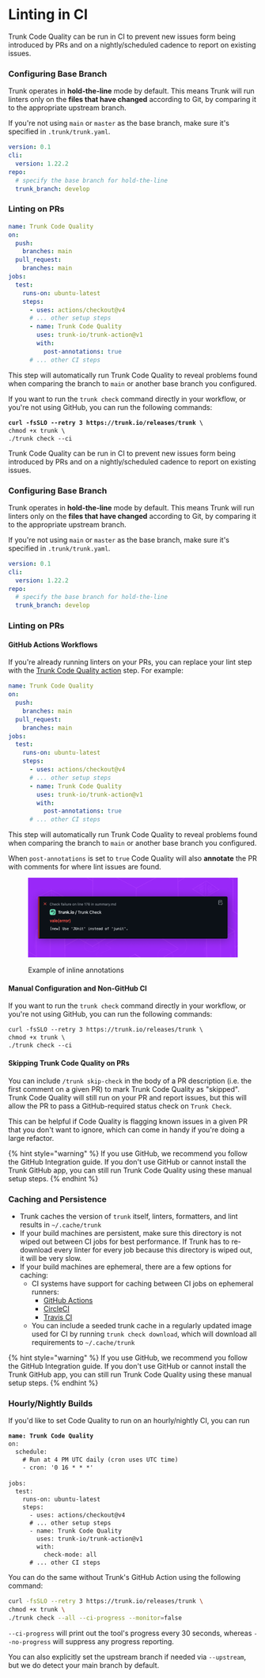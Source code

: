 # Linting in CI

Trunk Code Quality can be run in CI to prevent new issues form being introduced by PRs and on a nightly/scheduled cadence to report on existing issues.

### Configuring Base Branch

Trunk operates in **hold-the-line** mode by default. This means Trunk will run linters only on the **files that have changed** according to Git, by comparing it to the appropriate upstream branch.

If you're not using `main` or `master` as the base branch, make sure it's specified in `.trunk/trunk.yaml`.

```yaml
version: 0.1
cli:
  version: 1.22.2
repo:
  # specify the base branch for hold-the-line
  trunk_branch: develop
```

### Linting on PRs

```yaml
name: Trunk Code Quality
on:
  push:
    branches: main
  pull_request:
    branches: main
jobs:
  test:
    runs-on: ubuntu-latest
    steps:
      - uses: actions/checkout@v4
      # ... other setup steps
      - name: Trunk Code Quality
        uses: trunk-io/trunk-action@v1
        with:
          post-annotations: true 
      # ... other CI steps
```

This step will automatically run Trunk Code Quality to reveal problems found when comparing the branch to `main` or another base branch you configured.

If you want to run the `trunk check` command directly in your workflow, or you're not using GitHub, you can run the following commands:

<pre><code><strong>curl -fsSLO --retry 3 https://trunk.io/releases/trunk \
</strong>chmod +x trunk \
./trunk check --ci
</code></pre>

Trunk Code Quality can be run in CI to prevent new issues form being introduced by PRs and on a nightly/scheduled cadence to report on existing issues.

### Configuring Base Branch

Trunk operates in **hold-the-line** mode by default. This means Trunk will run linters only on the **files that have changed** according to Git, by comparing it to the appropriate upstream branch.

If you're not using `main` or `master` as the base branch, make sure it's specified in `.trunk/trunk.yaml`.

```yaml
version: 0.1
cli:
  version: 1.22.2
repo:
  # specify the base branch for hold-the-line
  trunk_branch: develop
```

### Linting on PRs

#### GitHub Actions Workflows

If you're already running linters on your PRs, you can replace your lint step with the [Trunk Code Quality action](https://github.com/trunk-io/trunk-action) step. For example:

```yaml
name: Trunk Code Quality
on:
  push:
    branches: main
  pull_request:
    branches: main
jobs:
  test:
    runs-on: ubuntu-latest
    steps:
      - uses: actions/checkout@v4
      # ... other setup steps
      - name: Trunk Code Quality
        uses: trunk-io/trunk-action@v1
        with:
          post-annotations: true 
      # ... other CI steps
```

This step will automatically run Trunk Code Quality to reveal problems found when comparing the branch to `main` or another base branch you configured.

When `post-annotations` is set to `true` Code Quality will also **annotate** the PR with comments for where lint issues are found.

<figure><img src="../../.gitbook/assets/Annotations.png" alt=""><figcaption><p>Example of inline annotations</p></figcaption></figure>

#### Manual Configuration and Non-GitHub CI

If you want to run the `trunk check` command directly in your workflow, or you're not using GitHub, you can run the following commands:

```
curl -fsSLO --retry 3 https://trunk.io/releases/trunk \
chmod +x trunk \
./trunk check --ci
```

#### Skipping Trunk Code Quality on PRs

You can include `/trunk skip-check` in the body of a PR description (i.e. the first comment on a given PR) to mark Trunk Code Quality as "skipped". Trunk Code Quality will still run on your PR and report issues, but this will allow the PR to pass a GitHub-required status check on `Trunk Check`.

This can be helpful if Code Quality is flagging known issues in a given PR that you don't want to ignore, which can come in handy if you're doing a large refactor.

{% hint style="warning" %}
If you use GitHub, we recommend you follow the GitHub Integration guide. If you don't use GitHub or cannot install the Trunk GitHub app, you can still run Trunk Code Quality using these manual setup steps.
{% endhint %}

### Caching and Persistence

* Trunk caches the version of `trunk` itself, linters, formatters, and lint results in `~/.cache/trunk`
* If your build machines are persistent, make sure this directory is not wiped out between CI jobs for best performance. If Trunk has to re-download every linter for every job because this directory is wiped out, it will be very slow.
* If your build machines are ephemeral, there are a few options for caching:
  * CI systems have support for caching between CI jobs on ephemeral runners:
    * [GitHub Actions](https://github.com/actions/cache)
    * [CircleCI](https://circleci.com/docs/caching/)
    * [Travis CI](https://docs.travis-ci.com/user/caching/)
  * You can include a seeded trunk cache in a regularly updated image used for CI by running `trunk check download`, which will download all requirements to `~/.cache/trunk`

{% hint style="warning" %}
If you use GitHub, we recommend you follow the GitHub Integration guide. If you don't use GitHub or cannot install the Trunk GitHub app, you can still run Trunk Code Quality using these manual setup steps.
{% endhint %}

### Hourly/Nightly Builds

If you'd like to set Code Quality to run on an hourly/nightly CI, you can run

<pre class="language-yaml"><code class="lang-yaml"><strong>name: Trunk Code Quality
</strong>on:
  schedule:
    # Run at 4 PM UTC daily (cron uses UTC time)
    - cron: '0 16 * * *'

jobs:
  test:
    runs-on: ubuntu-latest
    steps:
      - uses: actions/checkout@v4
      # ... other setup steps
      - name: Trunk Code Quality
        uses: trunk-io/trunk-action@v1
        with:
          check-mode: all
      # ... other CI steps
</code></pre>

You can do the same without Trunk's GitHub Action using the following command:

```bash
curl -fsSLO --retry 3 https://trunk.io/releases/trunk \
chmod +x trunk \
./trunk check --all --ci-progress --monitor=false
```

`--ci-progress` will print out the tool's progress every 30 seconds, whereas `--no-progress` will suppress any progress reporting.

You can also explicitly set the upstream branch if needed via `--upstream`, but we do detect your main branch by default.
